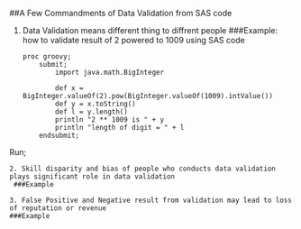 ##A Few Commandments of Data Validation from SAS code
1. Data Validation means different thing to diffrent people
   ###Example: how to validate result of 2 powered to 1009 using SAS code
   ```SAS
   proc groovy;
       submit;
           import java.math.BigInteger

           def x = BigInteger.valueOf(2).pow(BigInteger.valueOf(1009).intValue())
           def y = x.toString()
           def l = y.length()
           println "2 ** 1009 is " + y
           println "length of digit = " + l
       endsubmit;
  Run;
  ```
2. Skill disparity and bias of people who conducts data validation plays significant role in data validation
   ###Example
   ```
   ```
3. False Positive and Negative result from validation may lead to loss of reputation or revenue
   ###Example
   ```
   ```
